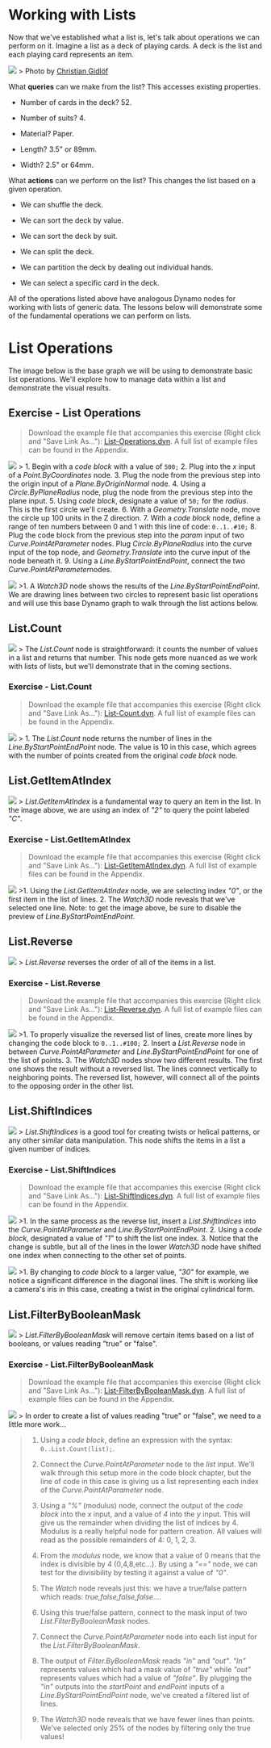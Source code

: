 Working with Lists
==================

Now that we've established what a list is, let's talk about operations we can perform on it. Imagine a list as a deck of playing cards. A deck is the list and each playing card represents an item.

![](images/6-2/Playing_cards_modified.jpg) &gt; Photo by [Christian Gidlöf](https://commons.wikimedia.org/wiki/File:Playing_cards_modified.jpg)

What **queries** can we make from the list? This accesses existing properties.

-   Number of cards in the deck? 52.

-   Number of suits? 4.

-   Material? Paper.

-   Length? 3.5" or 89mm.

-   Width? 2.5" or 64mm.

What **actions** can we perform on the list? This changes the list based on a given operation.

-   We can shuffle the deck.

-   We can sort the deck by value.

-   We can sort the deck by suit.

-   We can split the deck.

-   We can partition the deck by dealing out individual hands.

-   We can select a specific card in the deck.

All of the operations listed above have analogous Dynamo nodes for working with lists of generic data. The lessons below will demonstrate some of the fundamental operations we can perform on lists.

List Operations
===============

The image below is the base graph we will be using to demonstrate basic list operations. We'll explore how to manage data within a list and demonstrate the visual results.

Exercise - List Operations
--------------------------

> Download the example file that accompanies this exercise (Right click and "Save Link As..."): [List-Operations.dyn](datasets/6-2/List-Operations.dyn). A full list of example files can be found in the Appendix.

![](images/6-2/Exercise/40.png) &gt; 1. Begin with a *code block* with a value of `500;` 2. Plug into the *x* input of a *Point.ByCoordinates* node. 3. Plug the node from the previous step into the origin input of a *Plane.ByOriginNormal* node. 4. Using a *Circle.ByPlaneRadius* node, plug the node from the previous step into the plane input. 5. Using *code block*, designate a value of `50;` for the *radius*. This is the first circle we'll create. 6. With a *Geometry.Translate* node, move the circle up 100 units in the Z direction. 7. With a *code block* node, define a range of ten numbers between 0 and 1 with this line of code: `0..1..#10;` 8. Plug the code block from the previous step into the *param* input of two *Curve.PointAtParameter* nodes. Plug *Circle.ByPlaneRadius* into the curve input of the top node, and *Geometry.Translate* into the curve input of the node beneath it. 9. Using a *Line.ByStartPointEndPoint*, connect the two *Curve.PointAtParameter*nodes.

![](images/6-2/Exercise/38.png) &gt;1. A *Watch3D* node shows the results of the *Line.ByStartPointEndPoint*. We are drawing lines between two circles to represent basic list operations and will use this base Dynamo graph to walk through the list actions below.

List.Count
----------

![](images/6-2/count.png) &gt; The *List.Count* node is straightforward: it counts the number of values in a list and returns that number. This node gets more nuanced as we work with lists of lists, but we'll demonstrate that in the coming sections.

### Exercise - List.Count

> Download the example file that accompanies this exercise (Right click and "Save Link As..."): [List-Count.dyn](datasets/6-2/List-Count.dyn). A full list of example files can be found in the Appendix.

![](images/6-2/Exercise/35.png) &gt; 1. The *List.Count* node returns the number of lines in the *Line.ByStartPointEndPoint* node. The value is 10 in this case, which agrees with the number of points created from the original *code block* node.

List.GetItemAtIndex
-------------------

![](images/6-2/index.png) &gt; *List.GetItemAtIndex* is a fundamental way to query an item in the list. In the image above, we are using an index of *"2"* to query the point labeled *"C"*.

### Exercise - List.GetItemAtIndex

> Download the example file that accompanies this exercise (Right click and "Save Link As..."): [List-GetItemAtIndex.dyn](datasets/6-2/List-GetItemAtIndex.dyn). A full list of example files can be found in the Appendix.

![](images/6-2/Exercise/33.png) &gt;1. Using the *List.GetItemAtIndex* node, we are selecting index *"0"*, or the first item in the list of lines. 2. The *Watch3D* node reveals that we've selected one line. Note: to get the image above, be sure to disable the preview of *Line.ByStartPointEndPoint*.

List.Reverse
------------

![](images/6-2/reverse.png) &gt; *List.Reverse* reverses the order of all of the items in a list.

### Exercise - List.Reverse

> Download the example file that accompanies this exercise (Right click and "Save Link As..."): [List-Reverse.dyn](datasets/6-2/List-Reverse.dyn). A full list of example files can be found in the Appendix.

![](images/6-2/Exercise/34.png) &gt;1. To properly visualize the reversed list of lines, create more lines by changing the code block to `0..1..#100;` 2. Insert a *List.Reverse* node in between *Curve.PointAtParameter* and *Line.ByStartPointEndPoint* for one of the list of points. 3. The *Watch3D* nodes show two different results. The first one shows the result without a reversed list. The lines connect vertically to neighboring points. The reversed list, however, will connect all of the points to the opposing order in the other list.

List.ShiftIndices
-----------------

![](images/6-2/shift.png) &gt; *List.ShiftIndices* is a good tool for creating twists or helical patterns, or any other similar data manipulation. This node shifts the items in a list a given number of indices.

### Exercise - List.ShiftIndices

> Download the example file that accompanies this exercise (Right click and "Save Link As..."): [List-ShiftIndices.dyn](datasets/6-2/List-ShiftIndices.dyn). A full list of example files can be found in the Appendix.

![](images/6-2/Exercise/31.png) &gt;1. In the same process as the reverse list, insert a *List.ShiftIndices* into the *Curve.PointAtParameter* and *Line.ByStartPointEndPoint*. 2. Using a *code block*, designated a value of *"1"* to shift the list one index. 3. Notice that the change is subtle, but all of the lines in the lower *Watch3D* node have shifted one index when connecting to the other set of points.

![](images/6-2/Exercise/32.png) &gt;1. By changing to *code block* to a larger value, *"30"* for example, we notice a significant difference in the diagonal lines. The shift is working like a camera's iris in this case, creating a twist in the original cylindrical form.

List.FilterByBooleanMask
------------------------

![](images/6-2/cull2.png) &gt; *List.FilterByBooleanMask* will remove certain items based on a list of booleans, or values reading "true" or "false".

### Exercise - List.FilterByBooleanMask

> Download the example file that accompanies this exercise (Right click and "Save Link As..."): [List-FilterByBooleanMask.dyn](datasets/6-2/List-FilterByBooleanMask.dyn). A full list of example files can be found in the Appendix.

![](images/6-2/Exercise/30.png) &gt; In order to create a list of values reading "true" or "false", we need to a little more work...

> 1.  Using a *code block*, define an expression with the syntax: `0..List.Count(list);`.
>
> 2.  Connect the *Curve.PointAtParameter* node to the *list* input. We'll walk through this setup more in the code block chapter, but the line of code in this case is giving us a list representing each index of the *Curve.PointAtParameter* node.
>
> 3.  Using a *"%"* (modulus) node, connect the output of the *code block* into the *x* input, and a value of *4* into the *y* input. This will give us the remainder when dividing the list of indices by 4. Modulus is a really helpful node for pattern creation. All values will read as the possible remainders of 4: 0, 1, 2, 3.
>
> 4.  From the *modulus* node, we know that a value of 0 means that the index is divisible by 4 (0,4,8,etc...). By using a *"=="* node, we can test for the divisibility by testing it against a value of *"0"*.
>
> 5.  The *Watch* node reveals just this: we have a true/false pattern which reads: *true,false,false,false...*.
>
> 6.  Using this true/false pattern, connect to the mask input of two *List.FilterByBooleanMask* nodes.
>
> 7.  Connect the *Curve.PointAtParameter* node into each list input for the *List.FilterByBooleanMask*.
>
> 8.  The output of *Filter.ByBooleanMask* reads *"in"* and *"out"*. *"In"* represents values which had a mask value of *"true"* while *"out"* represents values which had a value of *"false"*. By plugging the *"in"* outputs into the *startPoint* and *endPoint* inputs of a *Line.ByStartPointEndPoint* node, we've created a filtered list of lines.
>
> 9.  The *Watch3D* node reveals that we have fewer lines than points. We've selected only 25% of the nodes by filtering only the true values!
>

